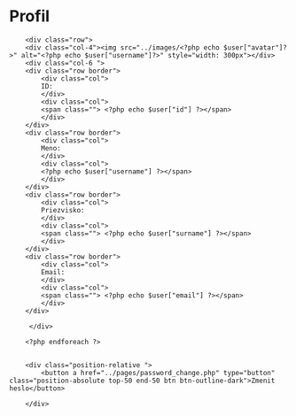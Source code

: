 <?php
require_once('../scripts/connection.php');
include('../parts/header.php');
include('../scripts/profile_script.php');

?>
  
<main class="container">
    <h1 class="m-4 text-uppercase">Profil</h1>
   
   <?php foreach ($users as $user) : ?>

        <div class="row">
        <div class="col-4"><img src="../images/<?php echo $user["avatar"]?>" alt="<?php echo $user["username"]?>" style="width: 300px"></div>
        <div class="col-6 ">
        <div class="row border">
            <div class="col">
            ID: 
            </div>
            <div class="col">
            <span class=""> <?php echo $user["id"] ?></span>
            </div>
        </div>
        <div class="row border">
            <div class="col">
            Meno: 
            </div>
            <div class="col">
            <?php echo $user["username"] ?></span>
            </div>
        </div>
        <div class="row border">
            <div class="col">
            Priezvisko:
            </div>
            <div class="col">
            <span class=""> <?php echo $user["surname"] ?></span>
            </div>
        </div>
        <div class="row border">
            <div class="col">
            Email:
            </div>
            <div class="col">
            <span class=""> <?php echo $user["email"] ?></span>
            </div>
        </div>
            
         </div>

        <?php endforeach ?>


        <div class="position-relative ">
            <button a href="../pages/password_change.php" type="button" class="position-absolute top-50 end-50 btn btn-outline-dark">Zmenit heslo</button>
        
        </div>
</main>


<?php include('../parts/footer.php'); ?>

